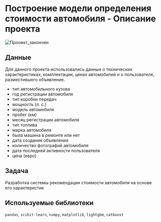 # Построение модели определения стоимости автомобиля - Описание проекта

![Прооект_закончен](https://img.shields.io/badge/проект_закончен-e63946?style=for-the-badge&logo=seaborn&logoColor=white)

## Данные
Для данного проекта использовались данные о технических характеристиках, комплектации, ценах автомобилей и о пользователе, разместившего объявление.
- тип автомобильного кузова
- год регистрации автомобиля
- тип коробки передач
- мощность (л. с.)
- модель автомобиля
- пробег (км)
- месяц регистрации автомобиля
- тип топлива
- марка автомобиля
- была машина в ремонте или нет
- дата создания объявления
- количество фотографий автомобиля
- дата последней активности пользователя
- цена (евро)

## Задача 
Разработка системы рекомендации стоимости автомобиля на основе его характеристик

## Используемые библиотеки
`pandas`, `scikit-learn`, `numpy`, `matplotlib`, `lightgbm`, `catboost`